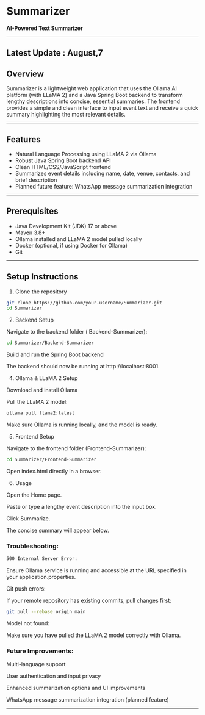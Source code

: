 # Summarizer

**AI-Powered Text Summarizer**

---


## Latest Update : August,7


## Overview

Summarizer is a lightweight web application that uses the Ollama AI platform (with LLaMA 2) and a Java Spring Boot backend to transform lengthy descriptions into concise, essential summaries. The frontend provides a simple and clean interface to input event text and receive a quick summary highlighting the most relevant details.

---

## Features

- Natural Language Processing using LLaMA 2 via Ollama
- Robust Java Spring Boot backend API
- Clean HTML/CSS/JavaScript frontend
- Summarizes event details including name, date, venue, contacts, and brief description
- Planned future feature: WhatsApp message summarization integration
---

## Prerequisites

- Java Development Kit (JDK) 17 or above
- Maven 3.8+
- Ollama installed and LLaMA 2 model pulled locally
- Docker (optional, if using Docker for Ollama)
- Git
---

## Setup Instructions

 1. Clone the repository

```bash
git clone https://github.com/your-username/Summarizer.git
cd Summarizer
```
2. Backend Setup


Navigate to the backend folder ( Backend-Summarizer):


```bash
cd Summarizer/Backend-Summarizer
```


Build and run the Spring Boot backend


The backend should now be running at http://localhost:8001.


4. Ollama & LLaMA 2 Setup

   
Download and install Ollama


Pull the LLaMA 2 model:


```bash
ollama pull llama2:latest
```


Make sure Ollama is running locally, and the model is ready.


5. Frontend Setup

   
Navigate to the frontend folder (Frontend-Summarizer):


```bash
cd Summarizer/Frontend-Summarizer
```


Open index.html directly in a browser.


6. Usage

   
Open the Home page.


Paste or type a lengthy event description into the input box.


Click Summarize.


The concise summary will appear below.


### Troubleshooting:


```bash
500 Internal Server Error:
```


Ensure Ollama service is running and accessible at the URL specified in your application.properties.


Git push errors:


If your remote repository has existing commits, pull changes first:


```bash
git pull --rebase origin main
```


Model not found:


Make sure you have pulled the LLaMA 2 model correctly with Ollama.


### Future Improvements:


Multi-language support


User authentication and input privacy


Enhanced summarization options and UI improvements


WhatsApp message summarization integration (planned feature)


---
